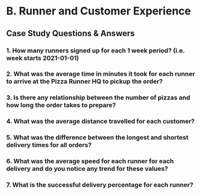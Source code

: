 # B. Runner and Customer Experience

## Case Study Questions & Answers

### 1. How many runners signed up for each 1 week period? (i.e. week starts 2021-01-01)
### 2. What was the average time in minutes it took for each runner to arrive at the Pizza Runner HQ to pickup the order?
### 3. Is there any relationship between the number of pizzas and how long the order takes to prepare?
### 4. What was the average distance travelled for each customer?
### 5. What was the difference between the longest and shortest delivery times for all orders?
### 6. What was the average speed for each runner for each delivery and do you notice any trend for these values?
### 7. What is the successful delivery percentage for each runner?
